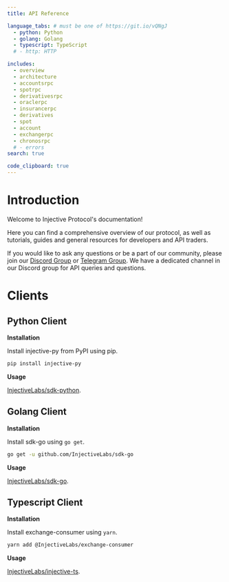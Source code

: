 ```yaml
---
title: API Reference

language_tabs: # must be one of https://git.io/vQNgJ
  - python: Python
  - golang: Golang
  - typescript: TypeScript
  # - http: HTTP

includes:
  - overview
  - architecture
  - accountsrpc
  - spotrpc
  - derivativesrpc
  - oraclerpc
  - insurancerpc
  - derivatives
  - spot
  - account
  - exchangerpc
  - chronosrpc
  # - errors
search: true

code_clipboard: true
---
```


# Introduction

Welcome to Injective Protocol's documentation!

Here you can find a comprehensive overview of our protocol, as well as tutorials, guides and general resources for developers and API traders.

If you would like to ask any questions or be a part of our community, please join our [Discord Group](discord.gg/injective) or [Telegram Group](https://t.me/joininjective). We have a dedicated channel in our Discord group for API queries and questions.

# Clients

## Python Client
**Installation**

Install injective-py from PyPI using pip.

```bash
pip install injective-py
```

**Usage**

[InjectiveLabs/sdk-python](https://github.com/InjectiveLabs/sdk-python).


## Golang Client
**Installation**

Install sdk-go using `go get`.

```bash
go get -u github.com/InjectiveLabs/sdk-go
```

**Usage**

[InjectiveLabs/sdk-go](https://github.com/InjectiveLabs/sdk-go).

<!-- [comment]: <> (TODO: implement)
See the examples folder for simple Golang examples. -->


## Typescript Client
**Installation**

Install exchange-consumer using `yarn`.

```bash
yarn add @InjectiveLabs/exchange-consumer
```

**Usage**

[InjectiveLabs/injective-ts](https://github.com/InjectiveLabs/injective-ts/tree/master/packages/exchange-consumer).